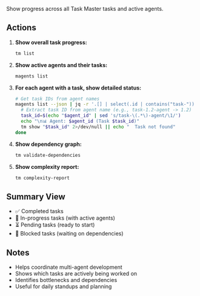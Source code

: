 Show progress across all Task Master tasks and active agents.

## Actions

1. **Show overall task progress:**
   ```bash
   tm list
   ```

2. **Show active agents and their tasks:**
   ```bash
   magents list
   ```

3. **For each agent with a task, show detailed status:**
   ```bash
   # Get task IDs from agent names
   magents list --json | jq -r '.[] | select(.id | contains("task-")) | .id' | while read agent_id; do
     # Extract task ID from agent name (e.g., task-1.2-agent -> 1.2)
     task_id=$(echo "$agent_id" | sed 's/task-\(.*\)-agent/\1/')
     echo "\n📊 Agent: $agent_id (Task $task_id)"
     tm show "$task_id" 2>/dev/null || echo "  Task not found"
   done
   ```

4. **Show dependency graph:**
   ```bash
   tm validate-dependencies
   ```

5. **Show complexity report:**
   ```bash
   tm complexity-report
   ```

## Summary View
- ✅ Completed tasks
- 🔄 In-progress tasks (with active agents)
- ⏳ Pending tasks (ready to start)
- 🚫 Blocked tasks (waiting on dependencies)

## Notes
- Helps coordinate multi-agent development
- Shows which tasks are actively being worked on
- Identifies bottlenecks and dependencies
- Useful for daily standups and planning